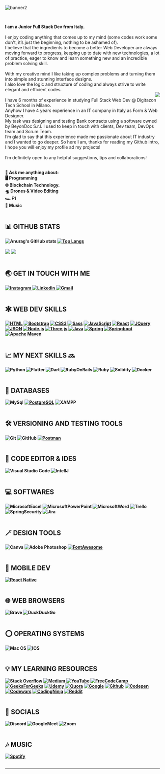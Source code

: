![banner2](https://user-images.githubusercontent.com/117380515/232106674-04099499-90f1-4ecc-b884-157e30a01020.png)
<br />

<br />
<p align="left"><b>I am a Junior Full Stack Dev from Italy.</b><br/><br/>I enjoy coding anything that comes up to my mind (some codes work some don't, it’s just the beginning, nothing to be ashamed of).<br/>I believe that the ingredients to become a better Web Developer are always moving forward to progress, keeping up to date with new technologies, a lot of practice, eager to know and learn something new and an incredible problem solving skill.<br/><br/>With my creative mind I like taking up complex problems and turning them into simple and stunning interface designs.<br/>I also love the logic and structure of coding and always strive to write elegant and efficient codes.<br />
<img align="right" src="https://user-images.githubusercontent.com/117380515/232107093-430f109b-d3bf-4bf6-af99-1a2fce4e67fe.png"/>
<br/>I have 6 months of experience in studying Full Stack Web Dev @ Digitazon Tech School in Milano. <br/>Anyhow I have 4 years experience in an IT company in Italy as Form & Web Designer.<br/>My task was designing and testing Bank contracts using a software owned by BeyonDoc S.r.l. I used to keep in touch with clients, Dev team, DevOps team and Scrum Team.<br/>I’m glad to say that this experience made me passionate about IT industry and I wanted to go deeper. So here I am, thanks for reading my Github intro, I hope you will enjoy my profile ad my projects!<br/><br/>I’m definitely open to any helpful suggestions, tips and collaborations!<br /><br />

 <b>💬 Ask me anything about:<br />
 🖥️ Programming<br />
 🌐 Blockchain Technology.<br />
 🛸 Drones & Video Editing<br />
 🏎️ F1<br />
 🎼 Music<br /><b></b><br/>
## 📊 **GITHUB STATS**
![Anurag's GitHub stats](https://github-readme-stats.vercel.app/api?username=andrewdevwild&show_icons=true&theme=tokyonight)
[![Top Langs](https://github-readme-stats.vercel.app/api/top-langs/?username=andrewdevwild&langs_count=10&layout=compact)](https://github.com/andrewdevwild/github-readme-stats)<br /><br />
![](https://img.shields.io/github/followers/andrewdevwild?logo=github&style=for-the-badge&color=0891b2&labelColor=1c1917)
![](https://komarev.com/ghpvc/?username=andrewdevwild&color=brightgreen&style=for-the-badge)
<br />
<br />

## 🌏 **GET IN TOUCH WITH ME**
<a href="https://instagram.com/andrew___wild?igshid=YmMyMTA2M2Y="> 
    <img src="https://img.shields.io/badge/Instagram-E4405F?style=for-the-badge&logo=instagram&logoColor=white" title="Instagram"  alt="Instagram"/>
</a>
<a  href="https://www.linkedin.com/in/andrea-selvaggio-fullstackdev/">
    <img src="https://img.shields.io/badge/LinkedIn-0077B5?style=for-the-badge&logo=linkedin&logoColor=white" title="LinkedIn"  alt="LinkedIn"/>
</a>
<a href="mailto:andrew95wild@icloud.com"> 
    <img src="https://img.shields.io/badge/Gmail-D14836?style=for-the-badge&logo=gmail&logoColor=white" title="Gmail"  alt="Gmail"/>
</a>
<br />
<br />

## 🕸️ **WEB DEV SKILLS**
[![HTML](https://img.shields.io/badge/HTML5-E34F26?style=for-the-badge&logo=html5&logoColor=white "HTML")][repo]
[![Bootstrap](https://img.shields.io/badge/Bootstrap-563D7C?style=for-the-badge&logo=bootstrap&logoColor=white "Bootstrap")][repo]
[![CSS3](https://img.shields.io/badge/CSS3-1572B6?style=for-the-badge&logo=css3&logoColor=white "CSS")][repo]
[![Sass](https://img.shields.io/badge/Sass-CC6699?style=for-the-badge&logo=sass&logoColor=white "SASS")][repo]
[![JavaScript](https://img.shields.io/badge/JavaScript-F7DF1E?style=for-the-badge&logo=javascript&logoColor=black "JavaScript")][repo]
[![React](https://img.shields.io/badge/React-20232A?style=for-the-badge&logo=react&logoColor=61DAFB "React")][repo]
[![JQuery](https://img.shields.io/badge/jQuery-0769AD?style=for-the-badge&logo=jquery&logoColor=white "JQuery")][repo]
[![JSON](https://img.shields.io/badge/json-5E5C5C?style=for-the-badge&logo=json&logoColor=white "JSON")][repo]
[![Node.js](https://img.shields.io/badge/Node.js-43853D?style=for-the-badge&logo=node.js&logoColor=white "Nodejs")][repo]
[![Three.js](https://img.shields.io/badge/threejs-black?style=for-the-badge&logo=three.js&logoColor=white "Three.js")][repo]
[![Java](https://img.shields.io/badge/java-%23ED8B00.svg?style=for-the-badge&logo=java&logoColor=white "Java")][repo]
[![Spring](https://img.shields.io/badge/Spring-6DB33F?style=for-the-badge&logo=spring&logoColor=white "Spring")][repo]
[![Springboot](https://img.shields.io/badge/Spring_Boot-F2F4F9?style=for-the-badge&logo=spring-boot "Springboot")][repo]
[![Apache Maven](https://img.shields.io/badge/apache_maven-C71A36?style=for-the-badge&logo=apachemaven&logoColor=white "Apache Maven")][repo]
<br />
<br />
## 📈 **MY NEXT SKILLS 🔜**
![Python](https://img.shields.io/badge/Python-FFD43B?style=for-the-badge&logo=python&logoColor=blue "Python")
![Flutter](https://img.shields.io/badge/Flutter-02569B?style=for-the-badge&logo=flutter&logoColor=white "Flutter")
![Dart](https://img.shields.io/badge/Dart-0175C2?style=for-the-badge&logo=dart&logoColor=white "Dart")
![RubyOnRails](https://img.shields.io/badge/Ruby_on_Rails-CC0000?style=for-the-badge&logo=ruby-on-rails&logoColor=white "Ruby on Rails")
![Ruby](https://img.shields.io/badge/Ruby-CC342D?style=for-the-badge&logo=ruby&logoColor=white "Ruby")
![Solidity](https://img.shields.io/badge/Solidity-e6e6e6?style=for-the-badge&logo=solidity&logoColor=black "Solidity")
![Docker](https://img.shields.io/badge/docker-%230db7ed.svg?style=for-the-badge&logo=docker&logoColor=white "Docker")
<br />
<br />
## 📅 **DATABASES**
![MySql](https://img.shields.io/badge/MySQL-005C84?style=for-the-badge&logo=mysql&logoColor=white "MySql")
[![PostgreSQL](https://img.shields.io/badge/PostgreSQL-316192?style=for-the-badge&logo=postgresql&logoColor=white "PostgreSQL")][repo]
![XAMPP](https://img.shields.io/badge/Xampp-F37623?style=for-the-badge&logo=xampp&logoColor=white "XAMPP")
<br />
<br />
   
## 🛠️ **VERSIONING AND TESTING TOOLS**
![Git](https://img.shields.io/badge/git-%23F05033.svg?style=for-the-badge&logo=git&logoColor=white "Git")
![GitHub](https://img.shields.io/badge/github-%23121011.svg?style=for-the-badge&logo=github&logoColor=white "GitHub")
[![Postman](https://img.shields.io/badge/Postman-FF6C37?style=for-the-badge&logo=postman&logoColor=white "Postman")][pst]
<br />
<br />
   
## 📄 **CODE EDITOR & IDES**
![Visual Studio Code](https://img.shields.io/badge/VS%20Code-0078d7.svg?style=for-the-badge&logo=visual-studio-code&logoColor=white "Visual Studio Code")
![IntellJ](https://img.shields.io/badge/IntelliJ_IDEA-000000.svg?style=for-the-badge&logo=intellij-idea&logoColor=white "IntellJ")
<br />
<br />
   
## 💻 **SOFTWARES**
![MicrosoftExcel](https://img.shields.io/badge/Microsoft_Excel-217346?style=for-the-badge&logo=microsoft-excel&logoColor=white "Microsoft Excel")
![MicrosoftPowerPoint](https://img.shields.io/badge/Microsoft_PowerPoint-B7472A?style=for-the-badge&logo=microsoft-powerpoint&logoColor=white "Microsoft PowerPoint")
![MicrosoftWord](https://img.shields.io/badge/Microsoft_Word-2B579A?style=for-the-badge&logo=microsoft-word&logoColor=white "Microsoft Word")
![Trello](https://img.shields.io/badge/Trello-0052CC?style=for-the-badge&logo=trello&logoColor=white "Trello")
![SpringSecurity](https://img.shields.io/badge/Spring_Security-6DB33F?style=for-the-badge&logo=Spring-Security&logoColor=white "Spring Security")
![Jira](https://img.shields.io/badge/Jira-0052CC?style=for-the-badge&logo=Jira&logoColor=white "Jira")
<br />
<br />
   
## 🪄 **DESIGN TOOLS**
![Canva](https://img.shields.io/badge/Canva-%2300C4CC.svg?&style=for-the-badge&logo=Canva&logoColor=white "Canva")
![Adobe Photoshop](https://img.shields.io/badge/adobe%20photoshop-%2331A8FF.svg?style=for-the-badge&logo=adobe%20photoshop&logoColor=white)
[![FontAwesome](https://img.shields.io/badge/Font_Awesome-339AF0?style=for-the-badge&logo=fontawesome&logoColor=white)][ftw]
<br />
<br />

## 📱 **MOBILE DEV**
[![React Native](https://img.shields.io/badge/React_Native-20232A?style=for-the-badge&logo=react&logoColor=61DAFB "React Native")][repo]
<br />
<br />

## 🌐 **WEB BROWSERS**
![Brave](https://img.shields.io/badge/Brave-FB542B?style=for-the-badge&logo=Brave&logoColor=white "Brave")
![DuckDuckGo](https://img.shields.io/badge/DuckDuckGo-DE5833?style=for-the-badge&logo=DuckDuckGo&logoColor=white "DuckDuckGo")
<br />
<br />

## ⭕ **OPERATING SYSTEMS**
![Mac OS](https://img.shields.io/badge/mac%20os-000000?style=for-the-badge&logo=apple&logoColor=white "Mac OS")
![IOS](https://img.shields.io/badge/iOS-000000?style=for-the-badge&logo=ios&logoColor=white "IOS")
<br />
<br />

## 💡 **MY LEARNING RESOURCES**
[![Stack Overflow](https://img.shields.io/badge/Stack_Overflow-FE7A16?style=for-the-badge&logo=stack-overflow&logoColor=white)][sof]
[![Medium](https://img.shields.io/badge/Medium-12100E?style=for-the-badge&logo=medium&logoColor=white)][medium]
[![YouTube](https://img.shields.io/badge/YouTube-FF0000?style=for-the-badge&logo=youtube&logoColor=white)][youtube]
[![FreeCodeCamp](https://img.shields.io/badge/Freecodecamp-%23123.svg?&style=for-the-badge&logo=freecodecamp&logoColor=green)][fcc]
[![GeeksForGeeks](https://img.shields.io/badge/GeeksforGeeks-298D46?style=for-the-badge&logo=geeksforgeeks&logoColor=white)][gog]
[![Udemy](https://img.shields.io/badge/Udemy-A435F0?style=for-the-badge&logo=Udemy&logoColor=white)][udemy]
[![Quora](https://img.shields.io/badge/Quora-%23B92B27.svg?style=for-the-badge&logo=Quora&logoColor=white)][quora]
[![Google](https://img.shields.io/badge/google-4285F4?style=for-the-badge&logo=google&logoColor=white)][google]
[![Github](https://img.shields.io/badge/GitHub-100000?style=for-the-badge&logo=github&logoColor=white)][github]
[![Codepen](https://img.shields.io/badge/Codepen-000000?style=for-the-badge&logo=codepen&logoColor=white)][cpe]
[![Codewars](https://img.shields.io/badge/Codewars-B1361E?style=for-the-badge&logo=Codewars&logoColor=white)][cwa]
[![CodingNinja](https://img.shields.io/badge/coding%20ninjas-DD6620?style=for-the-badge&logo=codingninjas&logoColor=white)][cnj]
[![Reddit](https://img.shields.io/badge/Reddit-FF4500?style=for-the-badge&logo=reddit&logoColor=white)][rdt]
<br />
<br />

## 👾 **SOCIALS**
![Discord](https://img.shields.io/badge/Discord-5865F2?style=for-the-badge&logo=discord&logoColor=white "Discord")
![GoogleMeet](https://img.shields.io/badge/Google%20Meet-00897B?style=for-the-badge&logo=google-meet&logoColor=white "Google Meet")
![Zoom](https://img.shields.io/badge/Zoom-2D8CFF?style=for-the-badge&logo=zoom&logoColor=white "Zoom")
<br />
<br />

## 🎶 MUSIC
[![Spotify](https://img.shields.io/badge/Spotify-1ED760?&style=for-the-badge&logo=spotify&logoColor=white "Spotify")][spo]
<br />
<br />

[medium]: https://www.medium.com/
[github]: https://www.github.com/
[google]: https://www.google.com
[youtube]: https://www.youtube.com
[quora]: https://www.quora.com/
[udemy]: https://www.udemy.com/
[gog]: https://www.geeksforgeeks.org/
[fcc]: https://www.freecodecamp.org/
[sof]: https://www.stackoverflow.com/
[repo]: https://www.github.com/andrewdevwild?tab=repositories
[cpe]: https://www.codepen.com
[cwa]: https://www.codewar.com
[cnj]: https://www.codingninja.com
[spo]: https://www.spotify.com
[rdt]: https://www.reddit.com
[pst]: https://www.postman.com/
[ftw]: https://fontawesome.com/
<hr />
